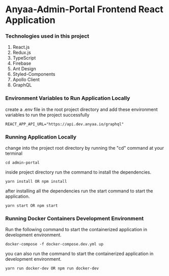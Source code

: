 # Anyaa-Admin-Portal Frontend React Application

### Technologies used in this project

1. React.js
1. Redux.js
1. TypeScript
1. Firebase
1. Ant Design
1. Styled-Components
1. Apollo Client
1. GraphQL





### Environment Variables to Run Application Locally

create a .env file in the root project directory and add these environment variables to run the project successfully

```
REACT_APP_API_URL="https://api.dev.anyaa.io/graphql"
```


### Running Application Locally

change into the project root directory by running the "cd" command at your terminal

```
cd admin-portal
```

inside project directory run the command to install the dependencies.

```
yarn install OR npm install
```

after installing all the dependencies run the start command to start the application.

```
yarn start OR npm start
```


### Running Docker Containers Development Environment

Run the following command to start the containerized application in development environment.

```
docker-compose -f docker-compose.dev.yml up
```

you can also run the command to start the containerized application in development environment.

```
yarn run docker-dev OR npm run docker-dev
```

